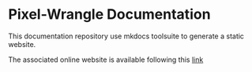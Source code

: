 # Pixel-Wrangle Documentation

This documentation repository use mkdocs toolsuite to generate a static website.

The associated online website is available following this [link](https://miu-lab.github.io/Pixel-Wrangle-doc/)
